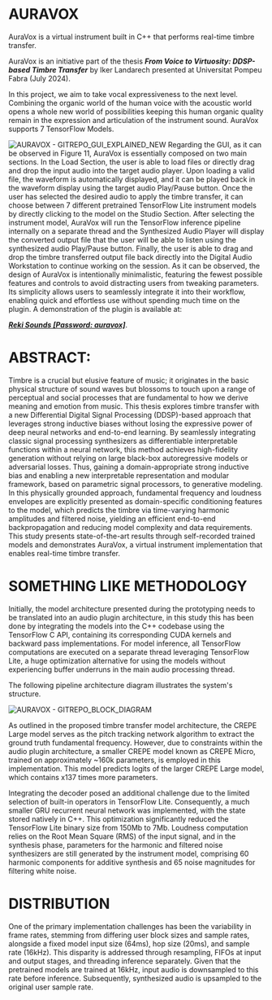 
# AURAVOX

AuraVox is a virtual instrument built in C++ that performs real-time timbre transfer.

AuraVox is an initiative part of the thesis ***From Voice to Virtuosity: DDSP-based Timbre Transfer*** by Iker Landarech presented at Universitat Pompeu Fabra (July 2024).

In this project, we aim to take vocal expressiveness to the next level. Combining the organic world of the human voice with the acoustic world opens a whole new world of possibilities keeping this human organic quality remain in the expression and articulation of the instrument sound. AuraVox supports 7 TensorFlow Models.

![AURAVOX - GITREPO_GUI_EXPLAINED_NEW](https://github.com/Ikerlandarech/AuraVox/assets/91797318/f3475995-c541-4a4e-af10-ecbe075d712e)
Regarding the GUI, as it can be observed in Figure 11, AuraVox is essentially composed on two main sections. In the Load Section, the user is able to load files or directly drag and drop the input audio into the target audio player. Upon loading a valid file, the waveform is automatically displayed, and it can be played back in the waveform display using the target audio Play/Pause button. Once the user has selected the desired audio to apply the timbre transfer, it can choose between 7 different pretrained TensorFlow Lite instrument models by directly clicking to the model on the Studio Section. After selecting the instrument model, AuraVox will run the TensorFlow inference pipeline internally on a separate thread and the Synthesized Audio Player will display the converted output file that the user will be able to listen using the synthesized audio Play/Pause button. Finally, the user is able to drag and drop the timbre transferred output file back directly into the Digital Audio Workstation to continue working on the session.
As it can be observed, the design of AuraVox is intentionally minimalistic, featuring the fewest possible features and controls to avoid distracting users from tweaking parameters. Its simplicity allows users to seamlessly integrate it into their workflow, enabling quick and effortless use without spending much time on the plugin.
A demonstration of the plugin is available at:

[***Reki Sounds [Password: auravox]***](https://www.rekisounds.com/thesis).

# ABSTRACT:
Timbre is a crucial but elusive feature of music; it originates in the basic physical structure of sound waves but blossoms to touch upon a range of perceptual and social processes that are fundamental to how we derive meaning and emotion from music. This thesis explores timbre transfer with a new Differential Digital Signal Processing (DDSP)-based approach that leverages strong inductive biases without losing the expressive power of deep neural networks and end-to-end learning. By seamlessly integrating classic signal processing synthesizers as differentiable interpretable functions within a neural network, this method achieves high-fidelity generation without relying on large black-box autoregressive models or adversarial losses. Thus, gaining a domain-appropriate strong inductive bias and enabling a new interpretable representation and modular framework, based on parametric signal processors, to generative modeling. In this physically grounded approach, fundamental frequency and loudness envelopes are explicitly presented as domain-specific conditioning features to the model, which predicts the timbre via time-varying harmonic amplitudes and filtered noise, yielding an efficient end-to-end backpropagation and reducing model complexity and data requirements. This study presents state-of-the-art results through self-recorded trained models and demonstrates AuraVox, a virtual instrument implementation that enables real-time timbre transfer.

# SOMETHING LIKE METHODOLOGY

Initially, the model architecture presented during the prototyping needs to be translated into an audio plugin architecture, in this study this has been done by integrating the models into the C++ codebase using the TensorFlow C API, containing its corresponding CUDA kernels and backward pass implementations.
For model inference, all TensorFlow computations are executed on a separate thread leveraging TensorFlow Lite, a huge optimization alternative for using the models without experiencing buffer underruns in the main audio processing thread.

The following pipeline architecture diagram illustrates the system's structure.

![AURAVOX - GITREPO_BLOCK_DIAGRAM](https://github.com/Ikerlandarech/AuraVox/assets/91797318/e2af76cb-9197-4e5a-bd3d-c1c15df5a7a3)

As outlined in the proposed timbre transfer model architecture, the CREPE Large model serves as the pitch tracking network algorithm to extract the ground truth fundamental frequency. However, due to constraints within the audio plugin architecture, a smaller CREPE model known as CREPE Micro, trained on approximately ~160k parameters, is employed in this implementation. This model predicts logits of the larger CREPE Large model, which contains x137 times more parameters.

Integrating the decoder posed an additional challenge due to the limited selection of built-in operators in TensorFlow Lite. Consequently, a much smaller GRU recurrent neural network was implemented, with the state stored natively in C++. This optimization significantly reduced the TensorFlow Lite binary size from 150Mb to 7Mb. Loudness computation relies on the Root Mean Square (RMS) of the input signal, and in the synthesis phase, parameters for the harmonic and filtered noise synthesizers are still generated by the instrument model, comprising 60 harmonic components for additive synthesis and 65 noise magnitudes for filtering white noise.

# DISTRIBUTION


One of the primary implementation challenges has been the variability in frame rates, stemming from differing user block sizes and sample rates, alongside a fixed model input size (64ms), hop size (20ms), and sample rate (16kHz). This disparity is addressed through resampling, FIFOs at input and output stages, and threading inference separately. Given that the pretrained models are trained at 16kHz, input audio is downsampled to this rate before inference. Subsequently, synthesized audio is upsampled to the original user sample rate. 

